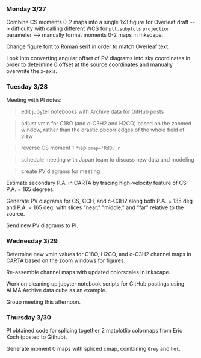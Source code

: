 ### Monday 3/27

Combine CS moments 0-2 maps into a single 1x3 figure for Overleaf draft --> difficulty with calling different WCS for `plt.subplots` `projection` parameter --> manually format moments 0-2 maps in Inkscape.

Change figure font to Roman serif in order to match Overleaf text.

Look into converting angular offset of PV diagrams into sky coordinates in order to determine 0 offset at the source coordinates and manually overwrite the x-axis.

### Tuesday 3/28 

Meeting with PI notes:

> edit jupyter notebooks with Archive data for GitHub posts

> adjust vmin for C18O (and c-C3H2 and H2CO) based on the zoomed window, rather than the drastic pbcorr edges of the whole field of view

> reverse CS moment 1 map `cmap='RdBu_r`

> schedule meeting with Japan team to discuss new data and modeling 

> create PV diagrams for meeting

Estimate secondary P.A. in CARTA by tracing high-velocity feature of CS: P.A. = 165 degrees.

Generate PV diagrams for CS, CCH, and c-C3H2 along both P.A. = 135 deg and P.A. = 165 deg. with slices "near," "middle," and "far" relative to the source. 

Send new PV diagrams to PI.

### Wednesday 3/29

Determine new vmin values for C18O, H2CO, and c-C3H2 channel maps in CARTA based on the zoom windows for figures. 

Re-assemble channel maps with updated colorscales in Inkscape. 

Work on cleaning up jupyter notebook scripts for GitHub postings using ALMA Archive data cube as an example. 

Group meeting this afternoon. 

### Thursday 3/30 

PI obtained code for splicing together 2 matplotlib colormaps from Eric Koch (posted to Github).

Generate moment 0 maps with spliced cmap, combining `Grey` and `hot`.
